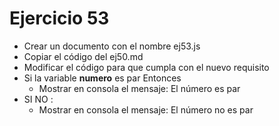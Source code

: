 # Ejercicio 53

* Crear un documento con el nombre ej53.js
* Copiar el código del ej50.md
* Modificar el código para que cumpla con el nuevo requisito
* Si la variable **numero** es par Entonces 
  * Mostrar en consola el mensaje: El número es par
* SI NO :
  * Mostrar en consola el mensaje: El número no es par